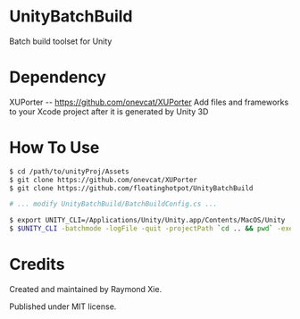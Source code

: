 
# UnityBatchBuild

Batch build toolset for Unity

# Dependency

XUPorter -- https://github.com/onevcat/XUPorter
         Add files and frameworks to your Xcode project after it is generated by Unity 3D

# How To Use

```bash
$ cd /path/to/unityProj/Assets
$ git clone https://github.com/onevcat/XUPorter
$ git clone https://github.com/floatinghotpot/UnityBatchBuild

# ... modify UnityBatchBuild/BatchBuildConfig.cs ...

$ export UNITY_CLI=/Applications/Unity/Unity.app/Contents/MacOS/Unity
$ $UNITY_CLI -batchmode -logFile -quit -projectPath `cd .. && pwd` -executeMethod BatchBuildMenu.BuildAll

```

# Credits

Created and maintained by Raymond Xie. 

Published under MIT license.




